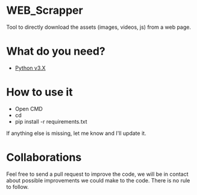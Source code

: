 # WEB_Scrapper
Tool to directly download the assets (images, videos, js) from a web page.

# What do you need?
- [Python v3.X](https://www.python.org/ftp/python/3.10.0/python-3.10.0-amd64.exe)

# How to use it
- Open CMD
- cd <url to the folder>
- pip install -r requirements.txt

If anything else is missing, let me know and I'll update it.

# Collaborations
Feel free to send a pull request to improve the code, we will be in contact about possible improvements we could make to the code. There is no rule to follow.
